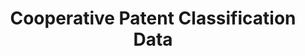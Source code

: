 ---
layout: default
bigquery: https://console.cloud.google.com/bigquery?p=patents-public-data&d=cpc&page=dataset
citation: '“Cooperative Patent Classification” by the EPO and USPTO, for public use. '
contributors: EPO, USPTO
cost: None
description: Cooperative Patent Classification Data contains the scheme and definitions
  of the Cooperative Patent Classification system for classifying patent documents.
  The CPC is the result of a partnership between the EPO and the USPTO in their joint
  effort to develop a common, internationally compatible classification system for
  technical documents, in particular patent publications, which will be used by both
  offices in the patent granting process
documentation: https://www.cooperativepatentclassification.org/cpcSchemeAndDefinitions
last_edit: Mon, 04 Apr 2022 19:07:06 GMT
location: https://www.cooperativepatentclassification.org/index
maintained_by: USPTO, EPO
schema_fields: '[''titleFull'', ''ipcConcordant'', ''additional_only'', ''breakdown_code'',
  ''synonyms'', ''limiting_references'', ''titlePart'', ''ipc_concordant'', ''sizeCache'',
  ''residualReferences'', ''date_revised'', ''dateRevised'', ''childGroups'', ''notAllocatable'',
  ''child_groups'', ''glossary'', ''title_part'', ''informative_references'', ''definition'',
  ''children'', ''limitingReferences'', ''informativeReferences'', ''breakdownCode'',
  ''parents'', ''applicationReferences'', ''residual_references'', ''application_references'',
  ''title_full'', ''status'', ''not_allocatable'', ''symbol'', ''level'']'
shortname: cooperative_patent_classification
tags:
- patents
- science
title: Cooperative Patent Classification Data
uuid: 984374a7-16e9-4b35-9445-458daceb01bf
---